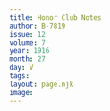 ```yaml
---
title: Honor Club Notes
author: B-7819
issue: 12
volume: 7
year: 1916
month: 27
day: V
tags:
layout: page.njk
image:
---
```



